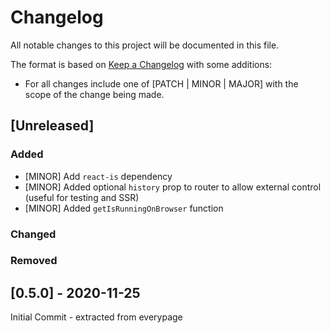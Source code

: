 # Changelog

All notable changes to this project will be documented in this file.

The format is based on [Keep a Changelog](https://keepachangelog.com/en/1.0.0/) with some additions:
- For all changes include one of [PATCH | MINOR | MAJOR] with the scope of the change being made.

## [Unreleased]

### Added
- [MINOR] Add `react-is` dependency
- [MINOR] Added optional `history` prop to router to allow external control (useful for testing and SSR)
- [MINOR] Added `getIsRunningOnBrowser` function

### Changed

### Removed

## [0.5.0] - 2020-11-25

Initial Commit - extracted from everypage
